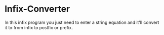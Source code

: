 # Infix-Converter
In this infix program you just need to enter a string equation and it'll convert it to from infix to postfix or prefix.
